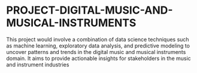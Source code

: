 # PROJECT-DIGITAL-MUSIC-AND-MUSICAL-INSTRUMENTS
This project would involve a combination of data science techniques such as machine learning, exploratory data analysis, and predictive modeling to uncover patterns and trends in the digital music and musical instruments domain. It aims to provide actionable insights for stakeholders in the music and instrument industries
